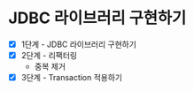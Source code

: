 # JDBC 라이브러리 구현하기

- [x] 1단계 - JDBC 라이브러리 구현하기
- [x] 2단계 - 리팩터링
    - 중복 제거
- [x] 3단계 - Transaction 적용하기
